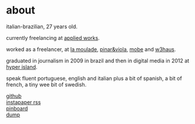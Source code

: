 # about

italian-brazilian, 27 years old. 

currently freelancing at [applied works][aw].

worked as a freelancer, at [la moulade][lm],
[pinar&viola][pv], [mobe][mundus] and [w3haus][w3]. 

graduated in journalism in 2009 in brazil and then in digital media in 2012 at [hyper island][hyper].

speak fluent portuguese, english and italian plus a bit of spanish, a bit of french, a tiny wee bit of swedish.

[github][github]<br>
[instapaper rss][instapaper]<br> 
[pinboard][pinboard]<br> 
[dump][image]<br>

[github]: https://github.com/guimachiavelli/
[instapaper]: http://www.instapaper.com/rss/1380621/pAmCmwkLTg7fxpDu18xVMfgB4
[pinboard]: http://pinboard.in/u:macki/
[image]: http://dump.guimachiavelli.com
[pv]: http://pinar-viola.com
[mundus]: http://mobe.com.br
[w3]: http://w3haus.com.br
[hyper]: http://hyperisland.com
[lm]: http://www.lamoulade.com
[aw]: http://appliedworks.co.uk
